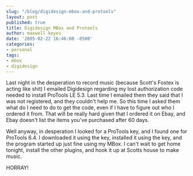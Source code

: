 ```yaml
---
slug: "/blog/digidesign-mbox-and-protools"
layout: post
published: true
title: Digidesign MBox and Protools
author: maxwell keyes
date: '2005-02-22 16:46:00 -0500'
categories:
- personal
tags:
- mbox
- digidesign
---
```


Last night in the desperation to record music (because Scott's Fostex is acting
like shit) I emailed Digidesign regarding my lost authorization code needed to
install ProTools LE 5.3. Last time I emailed them they said that I was not
registered, and they couldn't help me. So this time I asked them what do I need
to do to get the code, even if I have to figure out who I ordered it from. That
will be really hard given that I ordered it on Ebay, and Ebay doesn't list the
items you've purchased after 60 days.

Well anyway, in desperation I looked for a ProTools key, and I found one for
ProTools 6.4. I downloaded it using the key, installed it using the key, and the
program started up just fine using my MBox. I can't wait to get home tonight,
install the other plugins, and hook it up at Scotts house to make music.

HORRAY!
